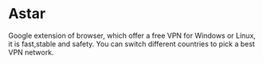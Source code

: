 # Astar
Google extension of browser, which offer a free VPN for Windows or Linux, it is fast,stable and safety.
You can switch different countries to pick a best VPN network.

